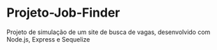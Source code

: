 # Projeto-Job-Finder
 Projeto de simulação de um site de busca de vagas, desenvolvido com Node.js, Express e Sequelize
